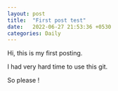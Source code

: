 ```yaml
---
layout: post
title:  "First post test"
date:   2022-06-27 21:53:36 +0530
categories: Daily
---
```


Hi, this is my first posting.

I had very hard time to use this git.

So please ! 
